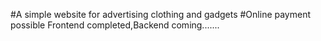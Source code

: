 #A simple website for advertising clothing and gadgets
#Online payment possible
Frontend completed,Backend coming....... 
